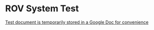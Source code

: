 ROV System Test
==========================

[Test document is temporarily stored in a Google Doc for convenience](https://docs.google.com/document/d/1clOTWnLZ6tDCpB43duYW43JHs_tAJSptAjBBQ21RMPM/edit?usp=sharing)
